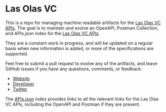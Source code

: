 # Las Olas VCThis is a repo for managing machine readable artifacts for the [Las Olas VC APIs](http://www.lasolasvc.com). The goal is to maintain and evolve an OpenAPI, Postman Collection, and APIs.json index for the [Las Olas VC APIs](http://www.lasolasvc.com).They are a constant work in progress, and will be updated on a regular basis when new information is added, or more of the specifications are supported.Feel free to submit a pull request to evolve any of the artifacts, and leave GitHub issues if you have any questions, comments, or feedback.- [Website](http://www.lasolasvc.com)- [Developer](http://www.lasolasvc.com)- [Twitter](https://twitter.com/lasolasvc)The [APIs.json](https://github.com/api-evangelist/las-olas-vc/blob/master/apis.json) index provides links to all the relevant links for the Las Olas VC APIs, including the OpenAPI and Postman if they are present.